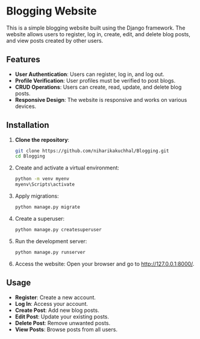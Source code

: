 # Blogging Website

This is a simple blogging website built using the Django framework. The website allows users to register, log in, create, edit, and delete blog posts, and view posts created by other users.

## Features

- **User Authentication**: Users can register, log in, and log out.
- **Profile Verification**: User profiles must be verified to post blogs.
- **CRUD Operations**: Users can create, read, update, and delete blog posts.
- **Responsive Design**: The website is responsive and works on various devices.

## Installation

1. **Clone the repository**:
   ```bash
   git clone https://github.com/niharikakuchhal/Blogging.git
   cd Blogging

2. Create and activate a virtual environment:
   ```bash
   python -m venv myenv
   myenv\Scripts\activate

3. Apply migrations:
   ```bash
   python manage.py migrate

4. Create a superuser:
   ```bash
   python manage.py createsuperuser

5. Run the development server:
   ```bash
   python manage.py runserver

6. Access the website:
Open your browser and go to http://127.0.0.1:8000/.

## Usage
- **Register**: Create a new account.
- **Log In**: Access your account.
- **Create Post**: Add new blog posts.
- **Edit Post**: Update your existing posts.
- **Delete Post**: Remove unwanted posts.
- **View Posts**: Browse posts from all users.


